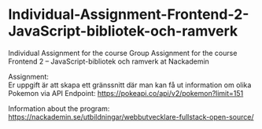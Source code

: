 # Individual-Assignment-Frontend-2-JavaScript-bibliotek-och-ramverk
Individual Assignment for the course Group Assignment for the course Frontend 2 – JavaScript-bibliotek och ramverk at Nackademin 

Assignment:  
Er uppgift är att skapa ett gränssnitt där man kan få ut information om olika Pokemon via API Endpoint: https://pokeapi.co/api/v2/pokemon?limit=151    

Information about the program:  
https://nackademin.se/utbildningar/webbutvecklare-fullstack-open-source/
